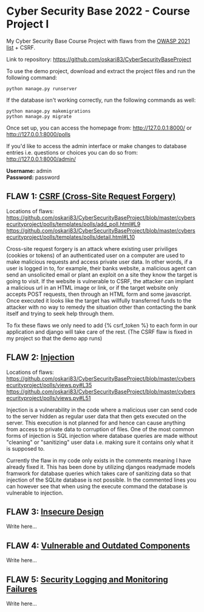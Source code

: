 # Cyber Security Base 2022 - Course Project I

My Cyber Security Base Course Project with flaws from the [OWASP 2021 list](https://owasp.org/www-project-top-ten/) + CSRF.

Link to repository: https://github.com/oskari83/CyberSecurityBaseProject

To use the demo project, download and extract the project files and run the following command:
```
python manage.py runserver
```
If the database isn't working correctly, run the following commands as well:
```
python manage.py makemigrations
python manage.py migrate
```

Once set up, you can access the homepage from: http://127.0.0.1:8000/ or http://127.0.0.1:8000/polls

If you'd like to access the admin interface or make changes to database entries i.e. questions or choices you can do so from:
http://127.0.0.1:8000/admin/
  
**Username:** admin  
**Password:** password

## FLAW 1: [CSRF (Cross-Site Request Forgery)](https://cybersecuritybase.mooc.fi/module-2.3/1-security)  

Locations of flaws:
https://github.com/oskari83/CyberSecurityBaseProject/blob/master/cybersecurityproject/polls/templates/polls/add_poll.html#L9
https://github.com/oskari83/CyberSecurityBaseProject/blob/master/cybersecurityproject/polls/templates/polls/detail.html#L10

Cross-site request forgery is an attack where existing user priviliges (cookies or tokens) of an authenticated user on a computer are used to make malicious requests and access private user data. In other words, if a user is logged in to, for example, their banks website, a malicious agent can send an unsolicited email or plant an exploit on a site they know the target is going to visit. If the website is vulnerable to CSRF, the attacker can implant a malicious url in an HTML image or link, or if the target website only accepts POST requests, then through an HTML form and some javascript. Once executed it looks like the target has willfully transferred funds to the attacker with no way to remedy the situation other than contacting the bank itself and trying to seek help through them.

To fix these flaws we only need to add {% csrf_token %} to each form in our application and django will take care of the rest. (The CSRF flaw is fixed in my project so that the demo app runs)

## FLAW 2: [Injection](https://owasp.org/Top10/A03_2021-Injection/)  

Locations of flaws:
https://github.com/oskari83/CyberSecurityBaseProject/blob/master/cybersecurityproject/polls/views.py#L35
https://github.com/oskari83/CyberSecurityBaseProject/blob/master/cybersecurityproject/polls/views.py#L51

Injection is a vulnerability in the code where a malicious user can send code to the server hidden as regular user data that then gets executed on the server. This execution is not planned for and hence can cause anything from access to private data to corruption of files. One of the most common forms of injection is SQL injection where database queries are made without "cleaning" or "sanitizing" user data i.e. making sure it contains only what it is supposed to. 

Currently the flaw in my code only exists in the comments meaning I have already fixed it. This has been done by utilizing djangos readymade models framwork for database queries which takes care of sanitizing data so that injection of the SQLite database is not possible. In the commented lines you can however see that when using the execute command the database is vulnerable to injection.

## FLAW 3: [Insecure Design](https://owasp.org/Top10/A04_2021-Insecure_Design/)  

Write here...

## FLAW 4: [Vulnerable and Outdated Components](https://owasp.org/Top10/A06_2021-Vulnerable_and_Outdated_Components/)  

Write here...

## FLAW 5: [Security Logging and Monitoring Failures](https://owasp.org/Top10/A09_2021-Security_Logging_and_Monitoring_Failures/)  

Write here...